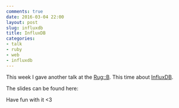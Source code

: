 ```yaml
---
comments: true
date: 2016-03-04 22:00
layout: post
slug: influxdb
title: InfluxDB
categories:
- talk
- ruby
- web
- influxdb
---
```

This week I gave another talk at the [Rug::B](http://berlin.onruby.de/).
This time about [InfluxDB](http://influxdb.com).

The slides can be found here:

<script async class="speakerdeck-embed" data-id="650a9388c79c4d36bc027366a2082741" data-ratio="1.77777777777778" src="//speakerdeck.com/assets/embed.js"></script>

Have fun with it <3
